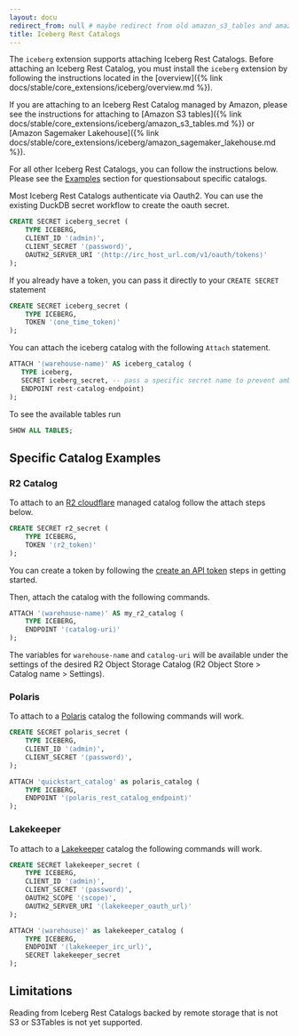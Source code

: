 ```yaml
---
layout: docu
redirect_from: null # maybe redirect from old amazon_s3_tables and amazon_sagemaker_lakehouse docs?
title: Iceberg Rest Catalogs
---
```


The `iceberg` extension supports attaching Iceberg Rest Catalogs. Before attaching an Iceberg Rest Catalog, you must install the `iceberg` extension by following the instructions located in the [overview]({% link docs/stable/core_extensions/iceberg/overview.md %}).

If you are attaching to an Iceberg Rest Catalog managed by Amazon, please see the instructions for attaching to [Amazon S3 tables]({% link docs/stable/core_extensions/iceberg/amazon_s3_tables.md %}) or [Amazon Sagemaker Lakehouse]({% link docs/stable/core_extensions/iceberg/amazon_sagemaker_lakehouse.md %}).

For all other Iceberg Rest Catalogs, you can follow the instructions below. Please see the [Examples](#examples) section for questionsabout specific catalogs.

Most Iceberg Rest Catalogs authenticate via Oauth2. You can use the existing DuckDB secret workflow to create the oauth secret.

```sql
CREATE SECRET iceberg_secret (
    TYPE ICEBERG,
    CLIENT_ID '⟨admin⟩',
    CLIENT_SECRET '⟨password⟩',
    OAUTH2_SERVER_URI '⟨http://irc_host_url.com/v1/oauth/tokens⟩'
);
```

If you already have a token, you can pass it directly to your `CREATE SECRET` statement

```sql
CREATE SECRET iceberg_secret (
    TYPE ICEBERG,
    TOKEN '⟨one_time_token⟩'
);
```

You can attach the iceberg catalog with the following `Attach` statement.

```sql
ATTACH '⟨warehouse-name⟩' AS iceberg_catalog (
   TYPE iceberg,
   SECRET iceberg_secret, -- pass a specific secret name to prevent ambiguity
   ENDPOINT rest-catalog-endpoint⟩
);
```

To see the available tables run
```sql
SHOW ALL TABLES;
```

## Specific Catalog Examples 

### R2 Catalog

To attach to an [R2 cloudflare](https://developers.cloudflare.com/r2/data-catalog/) managed catalog follow the attach steps below. 


```sql
CREATE SECRET r2_secret (
    TYPE ICEBERG,
    TOKEN '⟨r2_token⟩'
);

```

You can create a token by following the [create an API token](https://developers.cloudflare.com/r2/data-catalog/get-started/#3-create-an-api-token) steps in getting started.

Then, attach the catalog with the following commands.

```sql
ATTACH '⟨warehouse-name⟩' AS my_r2_catalog (
    TYPE ICEBERG,
    ENDPOINT '⟨catalog-uri⟩'
);
```

The variables for `warehouse-name` and `catalog-uri` will be available under the settings of the desired R2 Object Storage Catalog (R2 Object Store > Catalog name > Settings).

### Polaris

To attach to a [Polaris](https://polaris.apache.org) catalog the following commands will work.

```sql
CREATE SECRET polaris_secret (
    TYPE ICEBERG,
    CLIENT_ID '⟨admin⟩',
    CLIENT_SECRET '⟨password⟩',
);
```

```sql
ATTACH 'quickstart_catalog' as polaris_catalog (
    TYPE ICEBERG,
    ENDPOINT '⟨polaris_rest_catalog_endpoint⟩'
);
```


### Lakekeeper

To attach to a [Lakekeeper](https://docs.lakekeeper.io) catalog the following commands will work.

```sql
CREATE SECRET lakekeeper_secret (
    TYPE ICEBERG,
    CLIENT_ID '⟨admin⟩',
    CLIENT_SECRET '⟨password⟩',
    OAUTH2_SCOPE '⟨scope⟩',
    OAUTH2_SERVER_URI '⟨lakekeeper_oauth_url⟩'
);
```

```sql
ATTACH '⟨warehouse⟩' as lakekeeper_catalog (
    TYPE ICEBERG,
    ENDPOINT '⟨lakekeeper_irc_url⟩',
    SECRET lakekeeper_secret
);
```

## Limitations

Reading from Iceberg Rest Catalogs backed by remote storage that is not S3 or S3Tables is not yet supported.